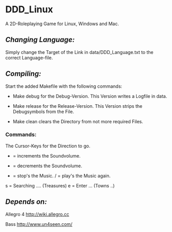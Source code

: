 # DDD_Linux

A 2D-Roleplaying Game for Linux, Windows and Mac.

## *Changing Language:*

Simply change the Target of the Link in data/DDD_Language.txt to the correct Language-file.

## *Compiling:*

Start the added Makefile with the following commands:

* Make debug
for the Debug-Version.
This Version writes a Logfile in data.

* Make release
for the Release-Version.
This Version strips the Debugsymbols from the File.

* Make clean
clears the Directory from not more required Files.

### Commands:

The Cursor-Keys for the Direction to go.

 + = increments the Soundvolume.
 - = decrements the Soundvolume.

 * = stop's the Music.
 / = play's the Music again.

 s = Searching .... (Treasures)
 e = Enter ... (Towns ..)

## *Depends on:*

Allegro 4
http://wiki.allegro.cc

Bass
http://www.un4seen.com/
